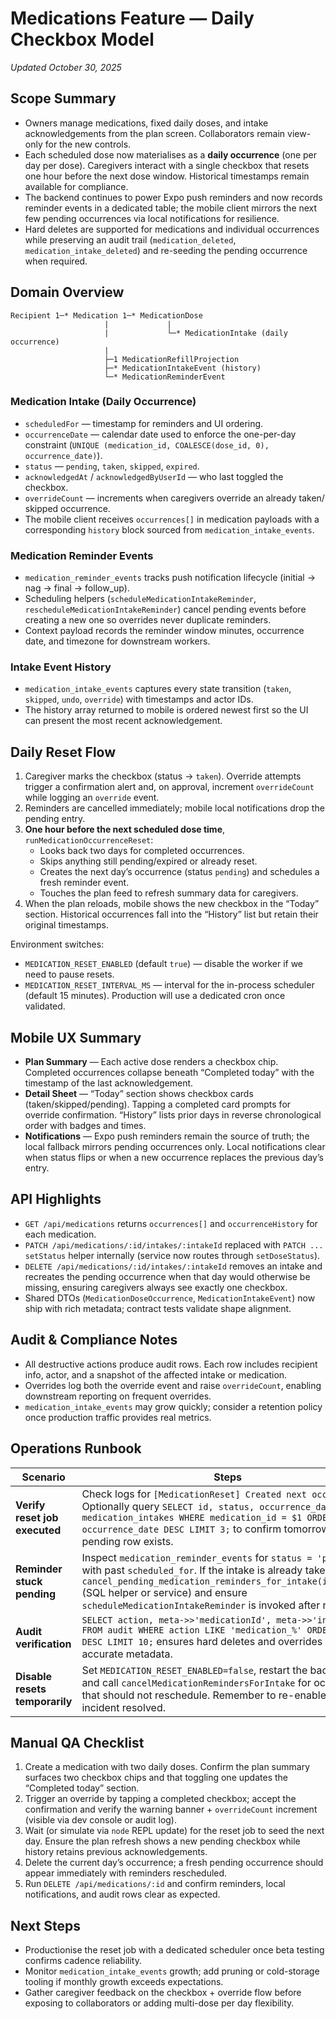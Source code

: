 # Medications Feature — Daily Checkbox Model

_Updated October 30, 2025_

## Scope Summary
- Owners manage medications, fixed daily doses, and intake acknowledgements from the plan screen. Collaborators remain view-only for the new controls.
- Each scheduled dose now materialises as a **daily occurrence** (one per day per dose). Caregivers interact with a single checkbox that resets one hour before the next dose window. Historical timestamps remain available for compliance.
- The backend continues to power Expo push reminders and now records reminder events in a dedicated table; the mobile client mirrors the next few pending occurrences via local notifications for resilience.
- Hard deletes are supported for medications and individual occurrences while preserving an audit trail (`medication_deleted`, `medication_intake_deleted`) and re-seeding the pending occurrence when required.

## Domain Overview

```
Recipient 1─* Medication 1─* MedicationDose
                     |             |
                     |             └─* MedicationIntake (daily occurrence)
                     |
                     ├─1 MedicationRefillProjection
                     ├─* MedicationIntakeEvent (history)
                     └─* MedicationReminderEvent
```

### Medication Intake (Daily Occurrence)
- `scheduledFor` — timestamp for reminders and UI ordering.
- `occurrenceDate` — calendar date used to enforce the one-per-day constraint (`UNIQUE (medication_id, COALESCE(dose_id, 0), occurrence_date)`).
- `status` — `pending`, `taken`, `skipped`, `expired`.
- `acknowledgedAt` / `acknowledgedByUserId` — who last toggled the checkbox.
- `overrideCount` — increments when caregivers override an already taken/ skipped occurrence.
- The mobile client receives `occurrences[]` in medication payloads with a corresponding `history` block sourced from `medication_intake_events`.

### Medication Reminder Events
- `medication_reminder_events` tracks push notification lifecycle (initial → nag → final → follow_up).
- Scheduling helpers (`scheduleMedicationIntakeReminder`, `rescheduleMedicationIntakeReminder`) cancel pending events before creating a new one so overrides never duplicate reminders.
- Context payload records the reminder window minutes, occurrence date, and timezone for downstream workers.

### Intake Event History
- `medication_intake_events` captures every state transition (`taken`, `skipped`, `undo`, `override`) with timestamps and actor IDs.
- The history array returned to mobile is ordered newest first so the UI can present the most recent acknowledgement.

## Daily Reset Flow
1. Caregiver marks the checkbox (status → `taken`). Override attempts trigger a confirmation alert and, on approval, increment `overrideCount` while logging an `override` event.
2. Reminders are cancelled immediately; mobile local notifications drop the pending entry.
3. **One hour before the next scheduled dose time**, `runMedicationOccurrenceReset`:
   - Looks back two days for completed occurrences.
   - Skips anything still pending/expired or already reset.
   - Creates the next day’s occurrence (status `pending`) and schedules a fresh reminder event.
   - Touches the plan feed to refresh summary data for caregivers.
4. When the plan reloads, mobile shows the new checkbox in the “Today” section. Historical occurrences fall into the “History” list but retain their original timestamps.

Environment switches:
- `MEDICATION_RESET_ENABLED` (default `true`) — disable the worker if we need to pause resets.
- `MEDICATION_RESET_INTERVAL_MS` — interval for the in-process scheduler (default 15 minutes). Production will use a dedicated cron once validated.

## Mobile UX Summary
- **Plan Summary** — Each active dose renders a checkbox chip. Completed occurrences collapse beneath “Completed today” with the timestamp of the last acknowledgement.
- **Detail Sheet** — “Today” section shows checkbox cards (taken/skipped/pending). Tapping a completed card prompts for override confirmation. “History” lists prior days in reverse chronological order with badges and times.
- **Notifications** — Expo push reminders remain the source of truth; the local fallback mirrors pending occurrences only. Local notifications clear when status flips or when a new occurrence replaces the previous day’s entry.

## API Highlights
- `GET /api/medications` returns `occurrences[]` and `occurrenceHistory` for each medication.
- `PATCH /api/medications/:id/intakes/:intakeId` replaced with `PATCH ... setStatus` helper internally (service now routes through `setDoseStatus`).
- `DELETE /api/medications/:id/intakes/:intakeId` removes an intake and recreates the pending occurrence when that day would otherwise be missing, ensuring caregivers always see exactly one checkbox.
- Shared DTOs (`MedicationDoseOccurrence`, `MedicationIntakeEvent`) now ship with rich metadata; contract tests validate shape alignment.

## Audit & Compliance Notes
- All destructive actions produce audit rows. Each row includes recipient info, actor, and a snapshot of the affected intake or medication.
- Overrides log both the override event and raise `overrideCount`, enabling downstream reporting on frequent overrides.
- `medication_intake_events` may grow quickly; consider a retention policy once production traffic provides real metrics.

## Operations Runbook
| Scenario | Steps |
|----------|-------|
| **Verify reset job executed** | Check logs for `[MedicationReset] Created next occurrence`. Optionally query `SELECT id, status, occurrence_date FROM medication_intakes WHERE medication_id = $1 ORDER BY occurrence_date DESC LIMIT 3;` to confirm tomorrow’s pending row exists. |
| **Reminder stuck pending** | Inspect `medication_reminder_events` for `status = 'pending'` with past `scheduled_for`. If the intake is already taken, run `cancel_pending_medication_reminders_for_intake(intake_id)` (SQL helper or service) and ensure `scheduleMedicationIntakeReminder` is invoked after resets. |
| **Audit verification** | `SELECT action, meta->>'medicationId', meta->>'intakeId' FROM audit WHERE action LIKE 'medication_%' ORDER BY id DESC LIMIT 10;` ensures hard deletes and overrides capture accurate metadata. |
| **Disable resets temporarily** | Set `MEDICATION_RESET_ENABLED=false`, restart the backend, and call `cancelMedicationRemindersForIntake` for occurrences that should not reschedule. Remember to re-enable once incident resolved. |

## Manual QA Checklist
1. Create a medication with two daily doses. Confirm the plan summary surfaces two checkbox chips and that toggling one updates the “Completed today” section.
2. Trigger an override by tapping a completed checkbox; accept the confirmation and verify the warning banner + `overrideCount` increment (visible via dev console or audit log).
3. Wait (or simulate via `node` REPL update) for the reset job to seed the next day. Ensure the plan refresh shows a new pending checkbox while history retains previous acknowledgements.
4. Delete the current day’s occurrence; a fresh pending occurrence should appear immediately with reminders rescheduled.
5. Run `DELETE /api/medications/:id` and confirm reminders, local notifications, and audit rows clear as expected.

## Next Steps
- Productionise the reset job with a dedicated scheduler once beta testing confirms cadence reliability.
- Monitor `medication_intake_events` growth; add pruning or cold-storage tooling if monthly growth exceeds expectations.
- Gather caregiver feedback on the checkbox + override flow before exposing to collaborators or adding multi-dose per day flexibility.
